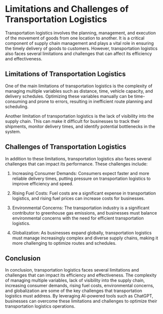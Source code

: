 Limitations and Challenges of Transportation Logistics
=========================================================================================================

Transportation logistics involves the planning, management, and execution of the movement of goods from one location to another. It is a critical component of supply chain management and plays a vital role in ensuring the timely delivery of goods to customers. However, transportation logistics also faces several limitations and challenges that can affect its efficiency and effectiveness.

Limitations of Transportation Logistics
---------------------------------------

One of the main limitations of transportation logistics is the complexity of managing multiple variables such as distance, time, vehicle capacity, and delivery schedules. Optimizing these variables manually can be time-consuming and prone to errors, resulting in inefficient route planning and scheduling.

Another limitation of transportation logistics is the lack of visibility into the supply chain. This can make it difficult for businesses to track their shipments, monitor delivery times, and identify potential bottlenecks in the system.

Challenges of Transportation Logistics
--------------------------------------

In addition to these limitations, transportation logistics also faces several challenges that can impact its performance. These challenges include:

1. Increasing Consumer Demands: Consumers expect faster and more reliable delivery times, putting pressure on transportation logistics to improve efficiency and speed.

2. Rising Fuel Costs: Fuel costs are a significant expense in transportation logistics, and rising fuel prices can increase costs for businesses.

3. Environmental Concerns: The transportation industry is a significant contributor to greenhouse gas emissions, and businesses must balance environmental concerns with the need for efficient transportation logistics.

4. Globalization: As businesses expand globally, transportation logistics must manage increasingly complex and diverse supply chains, making it more challenging to optimize routes and schedules.

Conclusion
----------

In conclusion, transportation logistics faces several limitations and challenges that can impact its efficiency and effectiveness. The complexity of managing multiple variables, lack of visibility into the supply chain, increasing consumer demands, rising fuel costs, environmental concerns, and globalization are some of the key challenges that transportation logistics must address. By leveraging AI-powered tools such as ChatGPT, businesses can overcome these limitations and challenges to optimize their transportation logistics operations.


